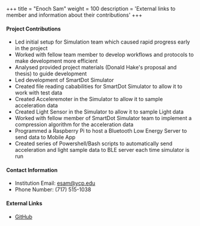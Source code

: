 +++
title = "Enoch Sam"
weight = 100
description = 'External links to member and information about their contributions'
+++

#### Project Contributions
- Led initial setup for Simulation team which caused rapid progress early in the project
- Worked with fellow team member to develop workflows and protocols to make development more efficient
- Analysed provided project materials (Donald Hake's proposal and thesis) to guide development
- Led development of SmartDot Simulator
- Created file reading cababilities for SmartDot Simulator to allow it to work with test data
- Created Acceleremoter in the Simulator to allow it to sample acceleration data
- Created Light Sensor in the Simulator to allow it to sample Light data
- Worked with fellow member of SmartDot Simulator team to implement a compression algorithm for the acceleration data
- Programmed a Raspberry Pi to host a Bluetooth Low Energy Server to send data to Mobile App
- Created series of Powershell/Bash scripts to automatically send acceleration and light sample data to BLE server each time simulator is run

#### Contact Information
- Institution Email: esam@ycp.edu
- Phone Number: (717) 515-1038

#### External Links
- [GitHub](https://github.com/EnochSam)
